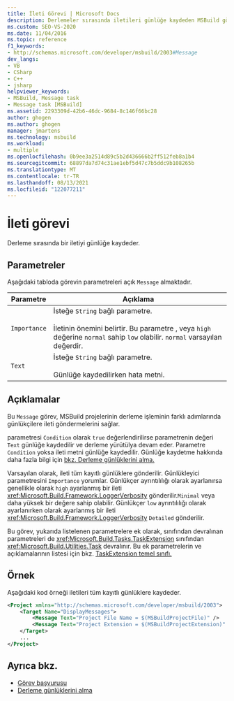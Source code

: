 ```yaml
---
title: İleti Görevi | Microsoft Docs
description: Derlemeler sırasında iletileri günlüğe kaydeden MSBuild görev için parametreler ve ayarlar hakkında bilgi edinebilirsiniz.
ms.custom: SEO-VS-2020
ms.date: 11/04/2016
ms.topic: reference
f1_keywords:
- http://schemas.microsoft.com/developer/msbuild/2003#Message
dev_langs:
- VB
- CSharp
- C++
- jsharp
helpviewer_keywords:
- MSBuild, Message task
- Message task [MSBuild]
ms.assetid: 2293309d-42b6-46dc-9684-8c146f66bc28
author: ghogen
ms.author: ghogen
manager: jmartens
ms.technology: msbuild
ms.workload:
- multiple
ms.openlocfilehash: 0b9ee3a2514d89c5b2d436666b2ff512feb8a1b4
ms.sourcegitcommit: 68897da7d74c31ae1ebf5d47c7b5ddc9b108265b
ms.translationtype: MT
ms.contentlocale: tr-TR
ms.lasthandoff: 08/13/2021
ms.locfileid: "122077211"
---
```

# <a name="message-task"></a>İleti görevi

Derleme sırasında bir iletiyi günlüğe kaydeder.

## <a name="parameters"></a>Parametreler

 Aşağıdaki tabloda görevin parametreleri açık `Message` almaktadır.

|Parametre|Açıklama|
|---------------|-----------------|
|`Importance`|İsteğe `String` bağlı parametre.<br /><br /> İletinin önemini belirtir. Bu parametre , veya `high` değerine `normal` sahip `low` olabilir. `normal` varsayılan değerdir.|
|`Text`|İsteğe `String` bağlı parametre.<br /><br /> Günlüğe kaydedilirken hata metni.|

## <a name="remarks"></a>Açıklamalar

 Bu `Message` görev, MSBuild projelerinin derleme işleminin farklı adımlarında günlükçilere ileti göndermelerini sağlar.

 parametresi `Condition` olarak `true` değerlendirilirse parametrenin değeri `Text` günlüğe kaydedilir ve derleme yürütülya devam eder. Parametre `Condition` yoksa ileti metni günlüğe kaydedilir. Günlüğe kaydetme hakkında daha fazla bilgi için [bkz. Derleme günlüklerini alma.](../msbuild/obtaining-build-logs-with-msbuild.md)

 Varsayılan olarak, ileti tüm kayıtlı günlüklere gönderilir. Günlükleyici parametresini `Importance` yorumlar. Günlükçer ayrıntılılığı olarak ayarlanırsa genellikle olarak `high` ayarlanmış bir ileti <xref:Microsoft.Build.Framework.LoggerVerbosity> gönderilir.`Minimal` veya daha yüksek bir değere sahip olabilir. Günlükçer `low` ayrıntılılığı olarak ayarlanırken olarak ayarlanmış bir ileti <xref:Microsoft.Build.Framework.LoggerVerbosity> `Detailed` gönderilir.

 Bu görev, yukarıda listelenen parametrelere ek olarak, sınıfından devralınan parametreleri de <xref:Microsoft.Build.Tasks.TaskExtension> sınıfından <xref:Microsoft.Build.Utilities.Task> devralınır. Bu ek parametrelerin ve açıklamalarının listesi için bkz. [TaskExtension temel sınıfı.](../msbuild/taskextension-base-class.md)

## <a name="example"></a>Örnek

 Aşağıdaki kod örneği iletileri tüm kayıtlı günlüklere kaydeder.

```xml
<Project xmlns="http://schemas.microsoft.com/developer/msbuild/2003">
    <Target Name="DisplayMessages">
        <Message Text="Project File Name = $(MSBuildProjectFile)" />
        <Message Text="Project Extension = $(MSBuildProjectExtension)" />
    </Target>
    ...
</Project>
```

## <a name="see-also"></a>Ayrıca bkz.

- [Görev başvurusu](../msbuild/msbuild-task-reference.md)
- [Derleme günlüklerini alma](../msbuild/obtaining-build-logs-with-msbuild.md)
